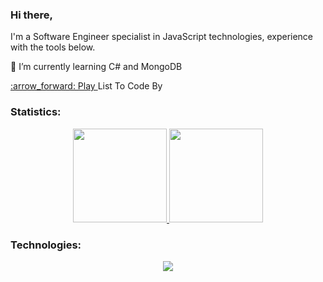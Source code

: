 ### Hi there, 
I'm a Software Engineer specialist in JavaScript technologies, experience with the tools below.
<p>🌱 I’m currently learning C# and MongoDB</p>
<a href="https://open.spotify.com/playlist/4LnTQT9pZuyXG96WS9RNzU?si=3bf9280bf78b48de">:arrow_forward: Play </a>List To Code By


### Statistics:
<div align="center">
<a href="https://github.com/rafaelfcardoso/">
  <img style="display: inline_block" height="150em" src="https://github-readme-stats.vercel.app/api/top-langs/?username=rafaelfcardoso&layout=compact&theme=github_dark"/>
</a>
<a href="https://github.com/rafaelfcardoso/">
  <img style="display: inline_block" height="150em" src="https://github-readme-stats.vercel.app/api?username=rafaelfcardoso&layout=compact&theme=github_dark" />
</a>
</div>

### Technologies:
<p align="center">
  <a href="https://skillicons.dev">
    <img src="https://skillicons.dev/icons?i=bash,git,docker,css,javascript,typescript,mongodb,express,react,nodejs,redux,mysql,heroku,python" />
  </a>
</p>








